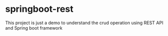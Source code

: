 # springboot-rest

This project is just a demo to understand the crud operation using REST API and Spring boot framework
